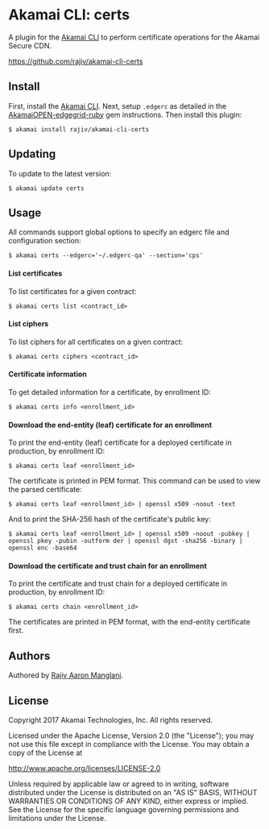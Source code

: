 # Akamai CLI: certs

A plugin for the [Akamai CLI](https://github.com/akamai/cli) to perform certificate operations for the Akamai Secure CDN.

https://github.com/rajiv/akamai-cli-certs

## Install

First, install the [Akamai CLI](https://github.com/akamai/cli). Next, setup `.edgerc` as detailed in the [AkamaiOPEN-edgegrid-ruby](https://github.com/akamai/AkamaiOPEN-edgegrid-ruby) gem instructions. Then install this plugin:

    $ akamai install rajiv/akamai-cli-certs

## Updating

To update to the latest version:

    $ akamai update certs

## Usage

All commands support global options to specify an edgerc file and configuration section:

    $ akamai certs --edgerc='~/.edgerc-qa' --section='cps'

#### List certificates

To list certificates for a given contract:

    $ akamai certs list <contract_id>

#### List ciphers

To list ciphers for all certificates on a given contract:

    $ akamai certs ciphers <contract_id>

#### Certificate information

To get detailed information for a certificate, by enrollment ID:

    $ akamai certs info <enrollment_id>

#### Download the end-entity (leaf) certificate for an enrollment

To print the end-entity (leaf) certificate for a deployed certificate in production, by enrollment ID:

    $ akamai certs leaf <enrollment_id>

The certificate is printed in PEM format. This command can be used to view the parsed certificate:

    $ akamai certs leaf <enrollment_id> | openssl x509 -noout -text

And to print the SHA-256 hash of the certificate's public key:

    $ akamai certs leaf <enrollment_id> | openssl x509 -noout -pubkey | openssl pkey -pubin -outform der | openssl dgst -sha256 -binary | openssl enc -base64

#### Download the certificate and trust chain for an enrollment

To print the certificate and trust chain for a deployed certificate in production, by enrollment ID:

    $ akamai certs chain <enrollment_id>

The certificates are printed in PEM format, with the end-entity certificate first.


## Authors

Authored by [Rajiv Aaron Manglani](https://www.rajivmanglani.com/).

## License

Copyright 2017 Akamai Technologies, Inc. All rights reserved.

Licensed under the Apache License, Version 2.0 (the "License");
you may not use this file except in compliance with the License.
You may obtain a copy of the License at

http://www.apache.org/licenses/LICENSE-2.0

Unless required by applicable law or agreed to in writing, software
distributed under the License is distributed on an "AS IS" BASIS,
WITHOUT WARRANTIES OR CONDITIONS OF ANY KIND, either express or implied.
See the License for the specific language governing permissions and
limitations under the License.

